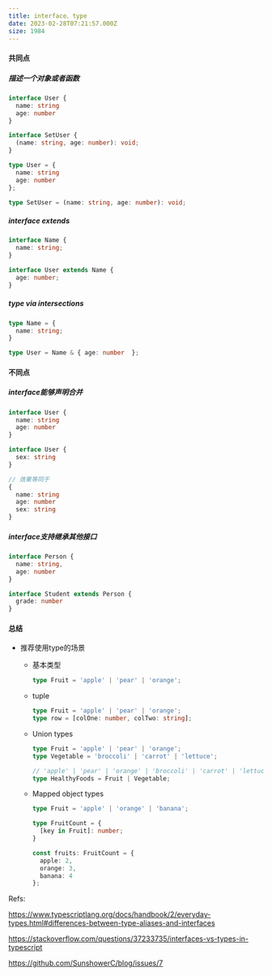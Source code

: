 ```yaml
---
title: interface、type
date: 2023-02-28T07:21:57.000Z
size: 1984
---
```

#### 共同点

##### 描述一个对象或者函数

```typescript
interface User {
  name: string
  age: number
}

interface SetUser {
  (name: string, age: number): void;
}
```

```typescript
type User = {
  name: string
  age: number
};

type SetUser = (name: string, age: number): void;
```

##### interface extends

```typescript
interface Name { 
  name: string; 
}

interface User extends Name { 
  age: number; 
}
```

##### type via intersections

```typescript
type Name = { 
  name: string; 
}

type User = Name & { age: number  };
```

#### 不同点

##### interface能够声明合并

```typescript
interface User {
  name: string
  age: number
}

interface User {
  sex: string
}

// 效果等同于 
{
  name: string
  age: number
  sex: string 
}
```

##### interface支持继承其他接口
```ts
interface Person {
  name: string,
  age: number
}

interface Student extends Person {
  grade: number
}

```

#### 总结

- 推荐使用type的场景

  - 基本类型

    ```typescript
    type Fruit = 'apple' | 'pear' | 'orange';
    ```

  - tuple

     ```typescript
     type Fruit = 'apple' | 'pear' | 'orange';
     type row = [colOne: number, colTwo: string];
     ```
  
  - Union types
  
    ```typescript
    type Fruit = 'apple' | 'pear' | 'orange';
    type Vegetable = 'broccoli' | 'carrot' | 'lettuce';
    
    // 'apple' | 'pear' | 'orange' | 'broccoli' | 'carrot' | 'lettuce';
    type HealthyFoods = Fruit | Vegetable;
    ```
  
  - Mapped object types
  
    ```typescript
    type Fruit = 'apple' | 'orange' | 'banana';
    
    type FruitCount = {
      [key in Fruit]: number;
    }
    
    const fruits: FruitCount = {
      apple: 2,
      orange: 3,
      banana: 4
    };
    ```
  
    

Refs:

https://www.typescriptlang.org/docs/handbook/2/everyday-types.html#differences-between-type-aliases-and-interfaces

https://stackoverflow.com/questions/37233735/interfaces-vs-types-in-typescript

https://github.com/SunshowerC/blog/issues/7
